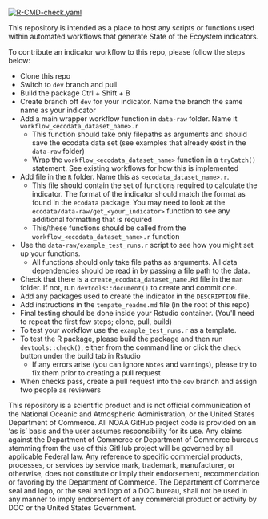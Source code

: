 <!-- badges: start -->
[![R-CMD-check.yaml](https://github.com/NEFSC/READ_EDAB_SOE_Workflows/actions/workflows/R-CMD-check.yaml/badge.svg)](https://github.com/NEFSC/READ_EDAB_SOE_Workflows/actions/workflows/R-CMD-check.yaml)
<!-- badges: end -->

This repository is intended as a place to host any scripts or functions used within automated workflows that generate State of the Ecoystem indicators.

To contribute an indicator workflow to this repo, please follow the steps below:

-  Clone this repo
-  Switch to `dev` branch and pull
-  Build the package Ctrl + Shift + B
-  Create branch off `dev` for your indicator. Name the branch the same name as your indicator
-  Add a main wrapper workflow function in `data-raw` folder. Name it `workflow_<ecodata_dataset_name>.r`
    * This function should take only filepaths as arguments and should save the ecodata data set (see examples that already exist in the `data-raw` folder)
    * Wrap the `workflow_<ecodata_dataset_name>` function in a `tryCatch()` statement. See existing workflows for how this is implemented
-  Add file in the `R` folder. Name this as `<ecodata_dataset_name>.r`. 
    * This file should contain the set of functions required to calculate the indicator. The format of the indicator should match the format as found in the `ecodata` package. You may need to look at the `ecodata/data-raw/get_<your_indicator>` function to see any additional formatting that is required
    * This/these functions should be called from the `workflow_<ecodata_dataset_name>.r` function
-  Use the `data-raw/example_test_runs.r` script to see how you might set up your functions.
    * All functions should only take file paths as arguments. All data dependencies should be read in by passing a file path to the data.
-  Check that there is a `create_ecodata_dataset_name.Rd` file in the `man` folder. If not, run `devtools::document()` to create and commit one.
-  Add any packages used to create the indicator in the `DESCRIPTION` file.
-  Add instructions in the `tempate_readme.md` file (in the root of this repo)
-  Final testing should be done inside your Rstudio container. (You'll need to repeat the first few steps; clone, pull, build)
-  To test your workflow use the `example_test_runs.r` as a template.
-  To test the R package, please build the package and then run `devtools::check()`, either from the command line or click the `check` button under the build tab in Rstudio
   - If any errors arise (you can ignore `Notes` and `warnings`),  please try to fix them prior to creating a pull request
-  When checks pass, create a pull request into the `dev` branch and assign two people as reviewers



This repository is a scientific product and is not official communication of the National Oceanic and Atmospheric Administration, or the United States Department of Commerce. All NOAA GitHub project code is provided on an ‘as is’ basis and the user assumes responsibility for its use. Any claims against the Department of Commerce or Department of Commerce bureaus stemming from the use of this GitHub project will be governed by all applicable Federal law. Any reference to specific commercial products, processes, or services by service mark, trademark, manufacturer, or otherwise, does not constitute or imply their endorsement, recommendation or favoring by the Department of Commerce. The Department of Commerce seal and logo, or the seal and logo of a DOC bureau, shall not be used in any manner to imply endorsement of any commercial product or activity by DOC or the United States Government.
